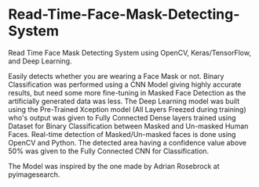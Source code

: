 # Read-Time-Face-Mask-Detecting-System

Read Time Face Mask Detecting System using OpenCV, Keras/TensorFlow, and Deep Learning. 

Easily detects whether you are wearing a Face Mask or not. Binary Classification was performed using a CNN Model giving highly accurate results, but need some more fine-tuning in Masked Face Detection as the artificially generated data was less. The Deep Learning model was built using the Pre-Trained Xception model (All Layers Freezed during training) who's output was given to  Fully Connected Dense layers trained using Dataset for Binary Classification between Masked and Un-masked Human Faces.
Real-time detection of Masked/Un-masked faces is done using OpenCV and Python. The detected area having a confidence value above 50% was given to the Fully Connected CNN for Classification.

The Model was inspired by the one made by Adrian Rosebrock at pyimagesearch.
